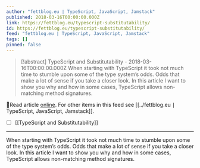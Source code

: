 ```yaml
---
author: "fettblog․eu ∣ TypeScript, JavaScript, Jamstack"
published: 2018-03-16T00:00:00.000Z
link: https://fettblog.eu/typescript-substitutability/
id: https://fettblog.eu/typescript-substitutability/
feed: "fettblog․eu ∣ TypeScript, JavaScript, Jamstack"
tags: []
pinned: false
---
```

> [!abstract] TypeScript and Substitutability - 2018-03-16T00:00:00.000Z
> When starting with TypeScript it took not much time to stumble upon some of the type system’s odds. Odds that make a lot of sense if you take a closer look. In this article I want to show you why and how in some cases, TypeScript allows non-matching method signatures.

🔗Read article [online](https://fettblog.eu/typescript-substitutability/). For other items in this feed see [[../fettblog․eu ∣ TypeScript, JavaScript, Jamstack]].

- [ ] [[TypeScript and Substitutability]]
- - -
When starting with TypeScript it took not much time to stumble upon some of the type system’s odds. Odds that make a lot of sense if you take a closer look. In this article I want to show you why and how in some cases, TypeScript allows non-matching method signatures.
